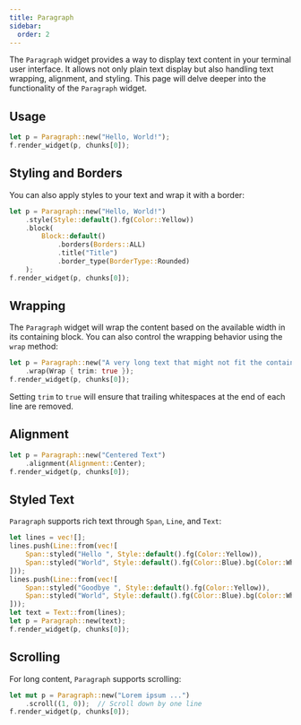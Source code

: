 ```yaml
---
title: Paragraph
sidebar:
  order: 2
---
```


The `Paragraph` widget provides a way to display text content in your terminal user interface. It
allows not only plain text display but also handling text wrapping, alignment, and styling. This
page will delve deeper into the functionality of the `Paragraph` widget.

## Usage

```rust
let p = Paragraph::new("Hello, World!");
f.render_widget(p, chunks[0]);
```

## Styling and Borders

You can also apply styles to your text and wrap it with a border:

```rust
let p = Paragraph::new("Hello, World!")
    .style(Style::default().fg(Color::Yellow))
    .block(
        Block::default()
            .borders(Borders::ALL)
            .title("Title")
            .border_type(BorderType::Rounded)
    );
f.render_widget(p, chunks[0]);
```

## Wrapping

The `Paragraph` widget will wrap the content based on the available width in its containing block.
You can also control the wrapping behavior using the `wrap` method:

```rust
let p = Paragraph::new("A very long text that might not fit the container...")
    .wrap(Wrap { trim: true });
f.render_widget(p, chunks[0]);
```

Setting `trim` to `true` will ensure that trailing whitespaces at the end of each line are removed.

## Alignment

```rust
let p = Paragraph::new("Centered Text")
    .alignment(Alignment::Center);
f.render_widget(p, chunks[0]);
```

## Styled Text

`Paragraph` supports rich text through `Span`, `Line`, and `Text`:

```rust
let lines = vec![];
lines.push(Line::from(vec![
    Span::styled("Hello ", Style::default().fg(Color::Yellow)),
    Span::styled("World", Style::default().fg(Color::Blue).bg(Color::White)),
]));
lines.push(Line::from(vec![
    Span::styled("Goodbye ", Style::default().fg(Color::Yellow)),
    Span::styled("World", Style::default().fg(Color::Blue).bg(Color::White)),
]));
let text = Text::from(lines);
let p = Paragraph::new(text);
f.render_widget(p, chunks[0]);
```

## Scrolling

For long content, `Paragraph` supports scrolling:

```rust
let mut p = Paragraph::new("Lorem ipsum ...")
    .scroll((1, 0));  // Scroll down by one line
f.render_widget(p, chunks[0]);
```
